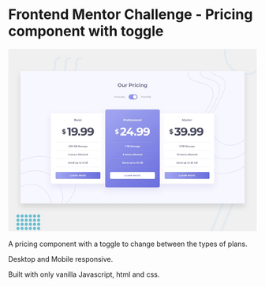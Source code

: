 # Frontend Mentor Challenge - Pricing component with toggle

![Design preview for the Pricing component with toggle coding challenge](./design/desktop-preview.jpg)

A pricing component with a toggle to change between the types of plans.

Desktop and Mobile responsive.

Built with only vanilla Javascript, html and css.
